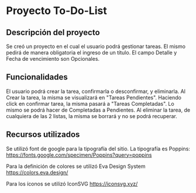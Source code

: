 # Proyecto To-Do-List

## Descripción del proyecto

Se creó un proyecto en el cual el usuario podrá gestionar tareas. El mismo pedirá de manera obligatoria el ingreso de un título.
El campo Detalle y Fecha de vencimiento son Opcionales.

## Funcionalidades

El usuario podrá crear la tarea, confirmarla o desconfirmar, y eliminarla.
Al Crear la tarea, la misma se visualizará en "Tareas Pendientes".
Haciendo click en confirmar tarea, la misma pasará a "Tareas Completadas". Lo mismo se podrá hacer de Completadas a Pendientes.
Al eliminar la tarea, de cualquiera de las 2 listas, la misma se borrará y no se podrá recuperar.

## Recursos utilizados

Se utilizó font de google para la tipografía del sitio.
La tipografía es  Poppins: https://fonts.google.com/specimen/Poppins?query=poppins

Para la definición de colores se utilizó Eva Design System https://colors.eva.design/

Para los íconos se utilizó IconSVG https://iconsvg.xyz/